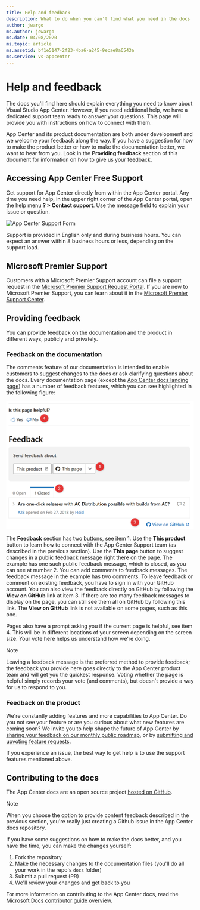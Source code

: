 ```yaml
---
title: Help and feedback
description: What to do when you can't find what you need in the docs
author: jwargo
ms.author: jowargo
ms.date: 04/08/2020
ms.topic: article
ms.assetid: bf1e5147-2f23-4ba6-a245-9ecae8a6543a
ms.service: vs-appcenter
---
```


# Help and feedback

The docs you'll find here should explain everything you need to know about Visual Studio App Center. However, if you need additional help, we have a dedicated support team ready to answer your questions. This page will provide you with instructions on how to connect with them.

App Center and its product documentation are both under development and we welcome your feedback along the way. If you have a suggestion for how to make the product better or how to make the documentation better, we want to hear from you. Look in the **Providing feedback** section of this document for information on how to give us your feedback.


## Accessing App Center Free Support

Get support for App Center directly from within the App Center portal. Any time you need help, in the upper right corner of the App Center portal, open the help menu **? > Contact support**. Use the message field to explain your issue or question. 

![App Center Support Form](~/images/app-center-support-form.png)

Support is provided in English only and during business hours. You can expect an answer within 8 business hours or less, depending on the support load.

## Microsoft Premier Support

Customers with a Microsoft Premier Support account can file a support request in the [Microsoft Premier Support Request Portal](https://support.microsoft.com/premier). If you are new to Microsoft Premier Support, you can learn about it in the [Microsoft Premier Support Center](https://www.microsoft.com/enterprise/services/support).

## Providing feedback

You can provide feedback on the documentation and the product in different ways, publicly and privately.

### Feedback on the documentation

The comments feature of our documentation is intended to enable customers to suggest changes to the docs or ask clarifying questions about the docs. Every documentation page (except the [App Center docs landing page](https://docs.microsoft.com/appcenter/)) has a number of feedback features, which you can see highlighted in the following figure:

![App Center docs feedback options](images/app-center-feedback-options.png)

The **Feedback** section has two buttons, see item 1. Use the **This product** button to learn how to connect with the App Center Support team (as described in the previous section). Use the **This page** button to suggest changes in a public feedback message right there on the page. The example has one such public feedback message, which is closed, as you can see at number 2. You can add comments to feedback messages. The feedback message in the example has two comments. To leave feedback or comment on existing feedback, you have to sign in with your GitHub account. You can also view the feedback directly on GitHub by following the **View on GitHub** link at item 3. If there are too many feedback messages to display on the page, you can still see them all on GitHub by following this link. The **View on GitHub** link is not available on some pages, such as this one.

Pages also have a prompt asking you if the current page is helpful, see item 4. This will be in different locations of your screen depending on the screen size. Your vote here helps us understand how we're doing.

> [!Note]
> Leaving a feedback message is the preferred method to provide feedback; the feedback you provide here goes directly to the App Center product team and will get you the quickest response. Voting whether the page is helpful simply records your vote (and comments), but doesn't provide a way for us to respond to you.

### Feedback on the product

We're constantly adding features and more capabilities to App Center. Do you not see your feature or are you curious about what new features are coming soon? We invite you to help shape the future of App Center by [sharing your feedback on our monthly public roadmap](https://github.com/Microsoft/appcenter/wiki/Iteration-Plans), or by [submitting and upvoting feature requests](https://github.com/Microsoft/appcenter/issues?q=is%3Aissue+is%3Aopen+sort%3Areactions-%2B1-desc).

If you experience an issue, the best way to get help is to use the support features mentioned above.

## Contributing to the docs

The App Center docs are an open source project [hosted on GitHub](https://github.com/MicrosoftDocs/appcenter-docs).

> [!Note]
> When you choose the option to provide content feedback described in the previous section, you're really just creating a Github issue in the App Center docs repository.

If you have some suggestions on how to make the docs better, and you have the time, you can make the changes yourself:

1. Fork the repository
2. Make the necessary changes to the documentation files (you'll do all your work in the repo's `docs` folder)
3. Submit a pull request (PR)
4. We'll review your changes and get back to you

For more information on contributing to the App Center docs, read the [Microsoft Docs contributor guide overview](https://docs.microsoft.com/contribute/).
